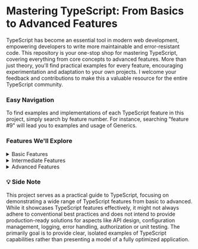 # Mastering TypeScript: From Basics to Advanced Features

TypeScript has become an essential tool in modern web development, empowering developers to write more maintainable and error-resistant code. This repository is your one-stop shop for mastering TypeScript, covering everything from core concepts to advanced features. More than just theory, you'll find practical examples for every feature, encouraging experimentation and adaptation to your own projects. I welcome your feedback and contributions to make this a valuable resource for the entire TypeScript community.

### Easy Navigation

To find examples and implementations of each TypeScript feature in this project, simply search by feature number. For instance, searching "feature #9" will lead you to examples and usage of Generics.

### Features We'll Explore

<details>
<summary>Basic Features</summary>

1. **Type Annotations**: Define types for variables, parameters, and return values to leverage TypeScript's static type checking.
   <br> Examples: [1](https://github.com/husni1992/TypeScript-advanced/blob/main/src/app/services/UserService.ts#L72)
   [2](https://github.com/husni1992/TypeScript-advanced/blob/main/src/app/services/UserService.ts#L89)
   [3](https://github.com/husni1992/TypeScript-advanced/blob/main/src/types/userTypes.ts#L36)
2. **Interfaces**: Create contracts for object structures, ensuring adherence to specified shapes.
   <br> Examples: [1](https://github.com/husni1992/TypeScript-advanced/blob/main/src/data/interfaces/IGenericDatabase.ts#L7)
   [2](https://github.com/husni1992/TypeScript-advanced/blob/main/src/types/userTypes.ts#L32)
3. **Classes**: Use object-oriented principles to construct objects with properties and methods.
   <br> Examples: [1](https://github.com/husni1992/TypeScript-advanced/blob/main/src/app/services/UserService.ts#L8)
   [2](https://github.com/husni1992/TypeScript-advanced/blob/main/src/data/repositories/MockUserDatabase.ts#L7)
4. **Enums**: Enumerate a set of named constants to improve code readability and maintainability.
   <br> Examples: [1](https://github.com/husni1992/TypeScript-advanced/blob/main/src/types/userTypes.ts#L21)
5. **Type Aliases**: Create custom type definitions to simplify complex type signatures and enhance code readability.
   <br> Examples: [1](https://github.com/husni1992/TypeScript-advanced/blob/main/src/config/featureFlags.ts#L4-L5)
   [2](https://github.com/husni1992/TypeScript-advanced/blob/main/src/types/userTypes.ts#L18)
6. **Nullable Types**: Work with values that may be `null` or `undefined`, denoted with a `?` for optional properties and variables.
   <br> Examples: [1](https://github.com/husni1992/TypeScript-advanced/blob/main/src/types/index.ts#L19)
   [3](https://github.com/husni1992/TypeScript-advanced/blob/main/src/types/userTypes.ts#L9-L10)

</details>

<details>
<summary>Intermediate Features</summary>

7. **Union Types**: Allow for a value to be one of several types, providing versatility in variable and function typing.
   <br> Examples: [1](https://github.com/husni1992/TypeScript-advanced/blob/main/experiments/real-world-samples/type-safe-logger-middleware/enhanced.ts#L7)
   [2](https://github.com/husni1992/TypeScript-advanced/blob/main/src/app/services/UserService.ts#L79)
8. **Intersection Types**: Combine types into one by merging their properties, creating a new type that has all the properties of the constituent types.
   <br> Examples: [1](https://github.com/husni1992/TypeScript-advanced/blob/main/src/types/index.ts#L20)
   [2](https://github.com/husni1992/TypeScript-advanced/blob/main/src/types/userTypes.ts#L13)
9. **Generics**: Design flexible and reusable components by creating types that work over a variety of values while maintaining type integrity.
   <br> Examples: [1](https://github.com/husni1992/TypeScript-advanced/blob/main/experiments/ts-features/conditional-types/exercise-1/enhanced.ts#L39)
   [2](https://github.com/husni1992/TypeScript-advanced/blob/main/experiments/ts-features/conditional-types/exercise-1/enhanced.ts#L57)
   [3](https://github.com/husni1992/TypeScript-advanced/blob/main/src/app/models/User.ts#L52)
   [4](https://github.com/husni1992/TypeScript-advanced/blob/main/src/types/index.ts#L18)
   [5](https://github.com/husni1992/TypeScript-advanced/blob/main/experiments/random-activities.ts#L66)
10. **Type Guards**: Apply runtime checks to determine the type of a variable and narrow its type within scope.
    <br> Examples: [1](https://github.com/husni1992/TypeScript-advanced/blob/main/src/app/models/User.ts#L15)
    [2](https://github.com/husni1992/TypeScript-advanced/blob/main/src/app/models/User.ts#L33)
    [3](https://github.com/husni1992/TypeScript-advanced/blob/main/src/app/services/UserService.ts#L22)
11. **Tuples**: Utilize fixed-length arrays with elements whose types are known, but not necessarily the same.
    <br> Examples: [1](https://github.com/husni1992/TypeScript-advanced/blob/main/src/app/models/User.ts#L39)
12. **Literal Types**: Constrain variables to specific values, offering a way to signal intent and enforce function contracts.
    <br> Examples: [1](https://github.com/husni1992/TypeScript-advanced/blob/main/src/app/models/User.ts#L47)
    [2](https://github.com/husni1992/TypeScript-advanced/blob/main/src/config/featureFlags.ts#L10)
    [3](https://github.com/husni1992/TypeScript-advanced/blob/main/src/app/middlewares/requestLogger.ts#L7)
    [4](https://github.com/husni1992/TypeScript-advanced/blob/main/experiments/real-world-samples/type-safe-event-emitter/functional-based/enhanced.ts#L7)
13. **Utility Types**: Leverage TypeScript's built-in utility types for common transformations and operations on types.
    <br> Examples: [1](https://github.com/husni1992/TypeScript-advanced/blob/main/src/config/featureFlags.ts#L21)
    [2](https://github.com/husni1992/TypeScript-advanced/blob/main/src/data/interfaces/IGenericDatabase.ts#L4)
    [3](https://github.com/husni1992/TypeScript-advanced/blob/main/src/types/index.ts#L19)
    [4](https://github.com/husni1992/TypeScript-advanced/blob/main/experiments/ts-features/conditional-types/exercise-1/enhanced.ts#L40)
14. **Namespaces**: Structure code with logical grouping and prevent pollution of the global scope.
<br> Examples: [1](https://github.com/husni1992/TypeScript-advanced/blob/main/src/types/custom.d.ts#L12)
[2](https://github.com/husni1992/TypeScript-advanced/blob/main/src/types/userTypes.ts#L2)
</details>

<details> 
<summary>Advanced Features</summary>

15. **Mapped Types**: Generate new types by transforming existing ones, iterating over their properties and applying modifications.
    <br> Examples: [1](https://github.com/husni1992/TypeScript-advanced/blob/main/src/types/index.ts#L18)
    [2](https://github.com/husni1992/TypeScript-advanced/blob/main/src/utils/typedObjectBuilder.ts#L22)
    [3](https://github.com/husni1992/TypeScript-advanced/blob/main/experiments/real-world-samples/type-safe-config-store/enhanced.ts#L55)
16. **Conditional Types**: Define types that are determined based on conditional logic, allowing for types to change based on the input types.
    <br> Examples: [1](https://github.com/husni1992/TypeScript-advanced/blob/main/src/types/userTypes.ts#L60)
    [2](https://github.com/husni1992/TypeScript-advanced/blob/main/experiments/real-world-samples/type-safe-event-emitter/class-based/enhanced.ts#L27)
    [3](https://github.com/husni1992/TypeScript-advanced/blob/main/experiments/real-world-samples/type-safe-config-store/enhanced.ts#L55)
17. **Decorators**: Functions that modify class, method, property, or parameter behavior and metadata at compile or runtime.
    <br> Examples: [1](https://github.com/husni1992/TypeScript-advanced/blob/main/src/decorators/requireAuthRole.ts#L7)
18. **Mixins**: Create classes that combine multiple classes or interfaces into one.
    <br> Examples: [1](https://github.com/husni1992/TypeScript-advanced/blob/main/experiments/ts-features/mixins/enhanced.ts#L43)
19. **Module Augmentation**: Enhance or modify existing modules by adding new properties or methods.
    <br> Examples: [1](https://github.com/husni1992/TypeScript-advanced/blob/main/experiments/ts-features/module-augmentation/augmented-cat.ts#L6)
    [2](https://github.com/husni1992/TypeScript-advanced/blob/main/src/types/custom.d.ts#L13)
20. **Advanced Generics**: Utilize generics to create highly reusable components capable of handling complex typing scenarios.
    <br> Examples: [1](https://github.com/husni1992/TypeScript-advanced/blob/main/experiments/real-world-samples/type-safe-config-store/enhanced.ts#L55)
    [2](https://github.com/husni1992/TypeScript-advanced/blob/main/src/utils/genericDataFilter.ts#L11)
    [3](https://github.com/husni1992/TypeScript-advanced/blob/main/src/types/userTypes.ts#L60)
    [4](https://github.com/husni1992/TypeScript-advanced/blob/main/experiments/real-world-samples/type-safe-event-emitter/class-based/enhanced.ts#L27)
21. **Template Literals**: Use template literal types to construct types based on template literal strings, introducing string manipulation capabilities into the type system.
<br> Examples: [1](https://github.com/husni1992/TypeScript-advanced/blob/main/experiments/real-world-samples/type-safe-config-store/enhanced.ts#L55)
[3](https://github.com/husni1992/TypeScript-advanced/blob/main/experiments/real-world-samples/type-safe-event-emitter/functional-based/enhanced.ts#L7)
</details>

### 💡 Side Note

This project serves as a practical guide to TypeScript, focusing on demonstrating a wide range of TypeScript features from basic to advanced. While it showcases TypeScript features effectively, it might not always adhere to conventional best practices and does not intend to provide production-ready solutions for aspects like API design, configuration management, logging, error handling, authorization or unit testing. The primarily goal is to provide clear, isolated examples of TypeScript capabilities rather than presenting a model of a fully optimized application.

